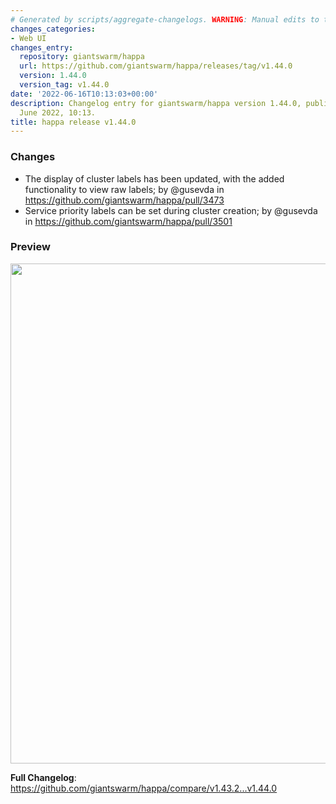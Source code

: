 ```yaml
---
# Generated by scripts/aggregate-changelogs. WARNING: Manual edits to this files will be overwritten.
changes_categories:
- Web UI
changes_entry:
  repository: giantswarm/happa
  url: https://github.com/giantswarm/happa/releases/tag/v1.44.0
  version: 1.44.0
  version_tag: v1.44.0
date: '2022-06-16T10:13:03+00:00'
description: Changelog entry for giantswarm/happa version 1.44.0, published on 16
  June 2022, 10:13.
title: happa release v1.44.0
---
```


### Changes
* The display of cluster labels has been updated, with the added functionality to view raw labels; by @gusevda in https://github.com/giantswarm/happa/pull/3473
* Service priority labels can be set during cluster creation; by @gusevda in https://github.com/giantswarm/happa/pull/3501 

### Preview
<img width="800" src="https://user-images.githubusercontent.com/62935115/174047892-ecc542b0-41f9-49a3-b704-072c051c7332.png"/>


**Full Changelog**: https://github.com/giantswarm/happa/compare/v1.43.2...v1.44.0
